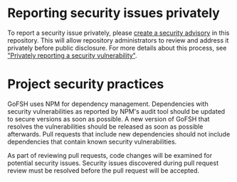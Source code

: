 # Reporting security issues privately

To report a security issue privately, please [create a security advisory](https://github.com/FHIR/GoFSH/security/advisories) in this repository. This will allow repository administrators to review and address it privately before public disclosure. For more details about this process, see ["Privately reporting a security vulnerability"](https://docs.github.com/en/code-security/security-advisories/guidance-on-reporting-and-writing-information-about-vulnerabilities/privately-reporting-a-security-vulnerability).

# Project security practices

GoFSH uses NPM for dependency management. Dependencies with security vulnerabilities as reported by NPM's audit tool should be updated to secure versions as soon as possible. A new version of GoFSH that resolves the vulnerabilities should be released as soon as possible afterwards. Pull requests that include new dependencies should not include dependencies that contain known security vulnerabilities.

As part of reviewing pull requests, code changes will be examined for potential security issues. Security issues discovered during pull request review must be resolved before the pull request will be accepted.
